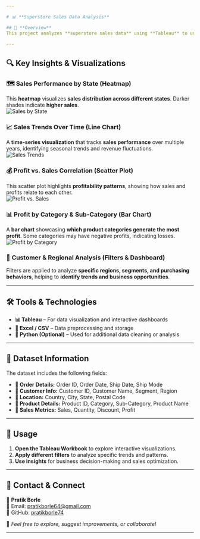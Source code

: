 ```yaml
---

# 📊 **Superstore Sales Data Analysis**  

## 📌 **Overview**  
This project analyzes **superstore sales data** using **Tableau** to uncover trends, patterns, and insights in sales, profit, and customer behavior. The dataset contains details such as **order information, customer demographics, product categories, sales revenue, and profitability**.  

---
```


## 🔍 **Key Insights & Visualizations**  

### 🗺 **Sales Performance by State (Heatmap)**  
This **heatmap** visualizes **sales distribution across different states**. Darker shades indicate **higher sales**.  
![Sales by State](images/sales_heatmap.png)  

### 📈 **Sales Trends Over Time (Line Chart)**  
A **time-series visualization** that tracks **sales performance** over multiple years, identifying seasonal trends and revenue fluctuations.  
![Sales Trends](images/sales_trends.png)  

### 💰 **Profit vs. Sales Correlation (Scatter Plot)**  
This scatter plot highlights **profitability patterns**, showing how sales and profits relate to each other.  
![Profit vs. Sales](images/profit_vs_sales.png)  

### 📊 **Profit by Category & Sub-Category (Bar Chart)**  
A **bar chart** showcasing **which product categories generate the most profit**. Some categories may have negative profits, indicating losses.  
![Profit by Category](images/profit_by_category.png)  

### 🎯 **Customer & Regional Analysis (Filters & Dashboard)**  
Filters are applied to analyze **specific regions, segments, and purchasing behaviors**, helping to **identify trends and business opportunities**.  

---

## 🛠 **Tools & Technologies**  
- **📊 Tableau** – For data visualization and interactive dashboards  
- **📂 Excel / CSV** – Data preprocessing and storage  
- **🐍 Python (Optional)** – Used for additional data cleaning or analysis  

---

## 📂 **Dataset Information**  
The dataset includes the following fields:  
- **📌 Order Details:** Order ID, Order Date, Ship Date, Ship Mode  
- **📌 Customer Info:** Customer ID, Customer Name, Segment, Region  
- **📌 Location:** Country, City, State, Postal Code  
- **📌 Product Details:** Product ID, Category, Sub-Category, Product Name  
- **📌 Sales Metrics:** Sales, Quantity, Discount, Profit  

---

## 📌 **Usage**  
1. **Open the Tableau Workbook** to explore interactive visualizations.  
2. **Apply different filters** to analyze specific trends and patterns.  
3. **Use insights** for business decision-making and sales optimization.  

---

## 📧 **Contact & Connect**  
👤 **Pratik Borle**  
📧 Email: [pratikborle64@gmail.com](mailto:pratikborle64@gmail.com)  
🔗 GitHub: [pratikborle74](https://github.com/pratikborle74)  

🚀 _Feel free to explore, suggest improvements, or collaborate!_  

---
